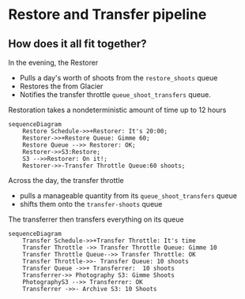 # Restore and Transfer pipeline
## How does it all fit together?

In the evening, the Restorer 
* Pulls a day's worth of shoots from the `restore_shoots` queue
* Restores the from Glacier
* Notifies the transfer throttle `queue_shoot_transfers` queue.

Restoration takes a nondeterministic amount of time up to 12 hours
```mermaid
sequenceDiagram
    Restore Schedule->>+Restorer: It's 20:00;
    Restorer->>+Restore Queue: Gimme 60;
    Restore Queue -->> Restorer: OK;
    Restorer->>S3:Restore;
    S3 -->>Restorer: On it!;
    Restorer->>-Transfer Throttle Queue:60 shoots;
```

Across the day, the transfer throttle 
* pulls a manageable quantity from its `queue_shoot_transfers` queue
* shifts them onto the `transfer-shoots` queue

The transferrer then transfers everything on its queue
```mermaid
sequenceDiagram
    Transfer Schedule->>+Transfer Throttle: It's time
    Transfer Throttle ->> Transfer Throttle Queue: Gimme 10
    Transfer Throttle Queue-->> Transfer Throttle: OK
    Transfer Throttle->>- Transfer Queue: 10 shoots
    Transfer Queue ->>+ Transferrer:  10 shoots
    Transferrer->> Photography S3: Gimme Shoots
    PhotographyS3 -->> Transferrer: OK
    Transferrer ->>- Archive S3: 10 Shoots
```
